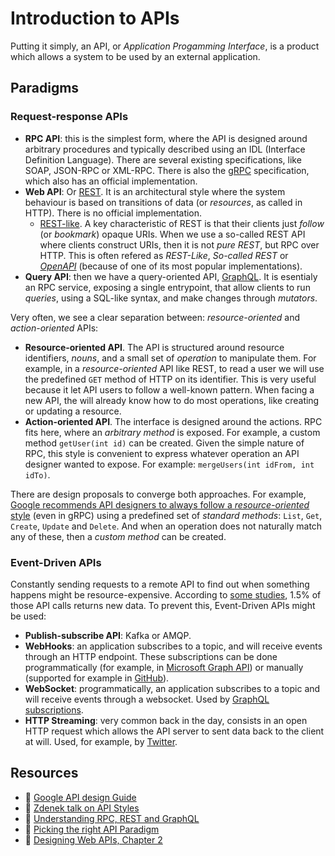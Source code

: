 # Introduction to APIs
Putting it simply, an API, or _Application Progamming Interface_, is a product which allows a   system to be used by an external application.

## Paradigms

### Request-response APIs
* **RPC API**: this is the simplest form, where the API is designed around arbitrary procedures and typically described using an IDL (Interface Definition Language). There are several existing specifications, like SOAP, JSON-RPC or XML-RPC. There is also the [gRPC](../grpc/grpc.md) specification, which also has an official implementation.
* **Web API**: Or [REST](../rest/rest.md). It is an architectural style where the system behaviour is based on transitions of data (or _resources_, as called in HTTP). There is no official implementation.
    * [REST-like](../rest/restlike-web-services.md). A key characteristic of REST is that their clients just _follow_ (or _bookmark_) opaque URIs. When we use a so-called REST API where clients construct URIs, then it is not _pure REST_, but RPC over HTTP. This is often refered as _REST-Like_, _So-called REST_ or [_OpenAPI_][OpenAPI] (because of one of its most popular implementations).
* **Query API**: then we have a query-oriented API, [GraphQL](../graphql/graphql.md). It is esentialy an RPC service, exposing a single entrypoint, that allow clients to run _queries_, using a SQL-like syntax, and make changes through _mutators_.

Very often, we see a clear separation between: _resource-oriented_ and _action-oriented_ APIs:

* **Resource-oriented API**. The API is structured around resource identifiers, _nouns_, and a small set of _operation_ to manipulate them. For example, in a _resource-oriented_ API like REST, to read a user we will use the predefined `GET` method of HTTP on its identifier. This is very useful because it let API users to follow a well-known pattern. When facing a new API, the will already know how to do most operations, like creating or updating a resource.
* **Action-oriented API**. The interface is designed around the actions. RPC fits here, where an _arbitrary method_ is exposed. For example, a custom method `getUser(int id)` can be created. Given the simple nature of RPC, this style is convenient to express whatever operation an API designer wanted to expose. For example: `mergeUsers(int idFrom, int idTo)`.

There are design proposals to converge both approaches. For example, [Google recommends API designers to always follow a _resource-oriented_ style][Google API design Guide: Resource Oriented Design] (even in gRPC) using a predefined set of _standard methods_: `List`, `Get`, `Create`, `Update` and `Delete`. And when an operation does not naturally match any of these, then a _custom method_ can be created.

### Event-Driven APIs
Constantly sending requests to a remote API to find out when something happens might be resource-expensive. According to [some studies][Zapier RESTHooks.org], 1.5% of those API calls returns new data. To prevent this, Event-Driven APIs might be used:

* **Publish-subscribe API**: Kafka or AMQP.
* **WebHooks**: an application subscribes to a topic, and will receive events through an HTTP endpoint. These subscriptions can be done programmatically (for example, in [Microsoft Graph API][Microsoft Graph API subscriptions]) or manually (supported for example in [GitHub][GitHub webhooks]).
* **WebSocket**: programmatically, an application subscribes to a topic and will receive events through a websocket. Used by [GraphQL subscriptions][].
* **HTTP Streaming**: very common back in the day, consists in an open HTTP request which allows the API server to sent data back to the client at will. Used, for example, by [Twitter][Twitter API: Filtered Stream].

## Resources

* 🔗 [Google API design Guide](https://cloud.google.com/apis/design)
* 🔗 [Zdenek talk on API Styles](https://youtu.be/gRZbgsmDj_0)
* 🔗 [Understanding RPC, REST and GraphQL](https://apisyouwonthate.com/blog/understanding-rpc-rest-and-graphql)
* 🔗 [Picking the right API Paradigm](https://apisyouwonthate.com/blog/picking-the-right-api-paradigm)
* 📖 [Designing Web APIs, Chapter 2](https://www.oreilly.com/library/view/designing-web-apis/9781492026914/)

[OpenAPI]: https://swagger.io/specification/
[Google API design Guide: Resource Oriented Design]: https://cloud.google.com/apis/design/resources
[Zapier RESTHooks.org]: https://zapier.com/engineering/introducing-resthooksorg/
[Microsoft Graph API subscriptions]: https://docs.microsoft.com/en-us/graph/api/resources/webhooks?view=graph-rest-1.0
[GitHub webhooks]: https://docs.github.com/en/free-pro-team@latest/developers/webhooks-and-events/creating-webhooks
[GraphQL Subscriptions]: https://graphql.org/blog/subscriptions-in-graphql-and-relay/
[Twitter API: Filtered Stream]: https://developer.twitter.com/en/docs/twitter-api/tweets/filtered-stream/introduction
